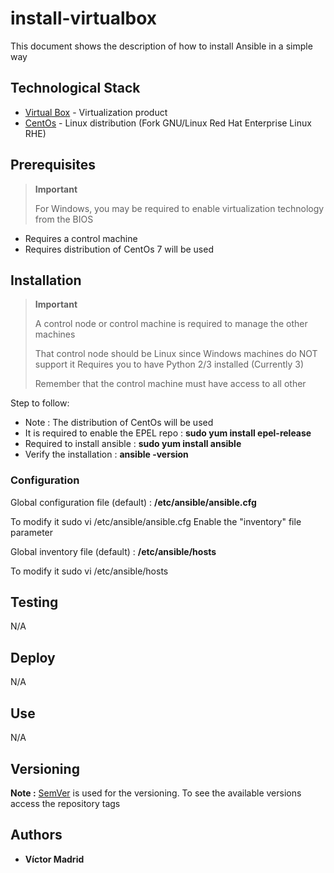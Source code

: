 # install-virtualbox

This document shows the description of how to install Ansible in a simple way





## Technological Stack

* [Virtual Box](https://www.virtualbox.org/) - Virtualization product
* [CentOs](https://www.centos.org/) - Linux distribution (Fork GNU/Linux Red Hat Enterprise Linux RHE)





## Prerequisites

>**Important**
> 
>For Windows, you may be required to enable virtualization technology from the BIOS

* Requires a control machine
* Requires distribution of CentOs 7 will be used




## Installation

>**Important**
>
>A control node or control machine is required to manage the other machines
>
>That control node should be Linux since Windows machines do NOT support it
>Requires you to have Python 2/3 installed (Currently 3)
>
>Remember that the control machine must have access to all other

Step to follow:

* Note : The distribution of CentOs will be used
* It is required to enable the EPEL repo : **sudo yum install epel-release**
* Required to install ansible : **sudo yum install ansible**
* Verify the installation : **ansible -version**


### Configuration

Global configuration file (default) : **/etc/ansible/ansible.cfg**

To modify it
sudo vi /etc/ansible/ansible.cfg
Enable the "inventory" file parameter

Global inventory file (default) : **/etc/ansible/hosts**

To modify it
sudo vi /etc/ansible/hosts






## Testing

N/A





## Deploy

N/A





## Use

N/A





## Versioning

**Note :** [SemVer](http://semver.org/) is used for the versioning.
To see the available versions access the repository tags





## Authors

* **Víctor Madrid** 